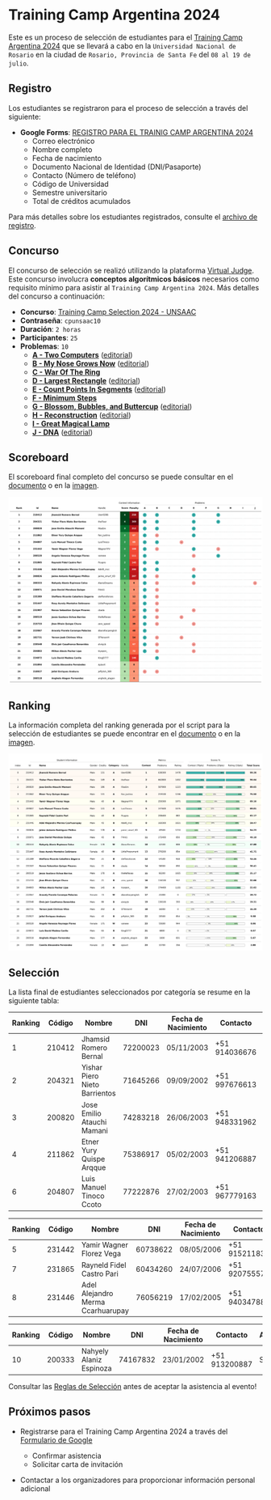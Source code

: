 # Training Camp Argentina 2024

Este es un proceso de selección de estudiantes para el [Training Camp Argentina 2024](https://www.pc-arg.com/tc-arg/more_info) que se llevará a cabo en la `Universidad Nacional de Rosario` en la ciudad de `Rosario, Provincia de Santa Fe` del `08 al 19 de julio`.

## Registro

Los estudiantes se registraron para el proceso de selección a través del siguiente:

- **Google Forms**: [REGISTRO PARA EL TRAINIG CAMP ARGENTINA 2024](https://docs.google.com/forms/d/1DBvFgVbH2CUVbbrm9XBCr9KXbFA4eMBG2294ybBhEmk/edit#responses)
  - Correo electrónico
  - Nombre completo
  - Fecha de nacimiento
  - Documento Nacional de Identidad (DNI/Pasaporte)
  - Contacto (Número de teléfono)
  - Código de Universidad
  - Semestre universitario
  - Total de créditos acumulados

Para más detalles sobre los estudiantes registrados, consulte el [archivo de registro](registered.csv).

## Concurso

El concurso de selección se realizó utilizando la plataforma [Virtual Judge](https://vjudge.net/). Este concurso involucra **conceptos algorítmicos básicos** necesarios como requisito mínimo para asistir al `Training Camp Argentina 2024`. Más detalles del concurso a continuación:

- **Concurso**: [Training Camp Selection 2024 - UNSAAC](https://vjudge.net/contest/627547)
- **Contraseña**: `cpunsaac10`
- **Duración**: `2 horas`
- **Participantes**: `25`
- **Problemas**: `10`
  - **[A - Two Computers](https://lightoj.com/problem/opposite-task)** ([editorial](https://github.com/lightoj-dev/problem-tutorials/blob/main/1001/en.md))
  - **[B - My Nose Grows Now](https://lightoj.com/problem/pinocchio)** ([editorial](https://github.com/lightoj-dev/problem-tutorials/blob/main/1241/en.md))
  - **[C - War Of The Ring](https://lightoj.com/problem/restoring-middle-earth)**
  - **[D - Largest Rectangle](https://lightoj.com/problem/histogram)** ([editorial](https://github.com/lightoj-dev/problem-tutorials/blob/main/1083/en.md))
  - **[E - Count Points In Segments](https://lightoj.com/problem/points-in-segments)** ([editorial](https://github.com/lightoj-dev/problem-tutorials/blob/main/1088/en.md))
  - **[F - Minimum Steps](https://lightoj.com/problem/collecting-gold)**
  - **[G - Blossom, Bubbles, and Buttercup](https://lightoj.com/problem/power-puff-girls)** ([editorial](https://github.com/lightoj-dev/problem-tutorials/blob/main/1238/en.md))
  - **[H - Reconstruction](https://lightoj.com/problem/road-construction)** ([editorial](https://github.com/lightoj-dev/problem-tutorials/blob/main/1041/en.md))
  - **[I - Great Magical Lamp](https://lightoj.com/problem/aladdin-and-the-return-journe)**
  - **[J - DNA](https://lightoj.com/problem/dna-prefix)** ([editorial](https://github.com/lightoj-dev/problem-tutorials/blob/main/1224/en.md))

## Scoreboard

El scoreboard final completo del concurso se puede consultar en el [documento](../../scoreboard/training-camp-argentina-2024/scoreboard.csv) o en la [imagen](../../scoreboard/training-camp-argentina-2024/scoreboard.png).

![Tabla de puntuaciones](../../scoreboard/training-camp-argentina-2024/scoreboard.png)

## Ranking

La información completa del ranking generada por el script para la selección de estudiantes se puede encontrar en el [documento](ranking.csv) o en la [imagen](ranking.png).

![Imagen de ranking](ranking.png)

## Selección

La lista final de estudiantes seleccionados por categoría se resume en la siguiente tabla:

| Ranking | Código | Nombre | DNI | Fecha de Nacimiento | Contacto | Asistencia |
| - | - | - | - | - | - | - |
| 1 | 210412 | Jhamsid Romero Bernal | 72200023 | 05/11/2003 | +51 914036676 | Sí |
| 2 | 204321 | Yishar Piero Nieto Barrientos | 71645266 | 09/09/2002 | +51 997676613 | Sí |
| 3 | 200820 | Jose Emilio Atauchi Mamani | 74283218 | 26/06/2003 | +51 948331962 | Sí |
| 4 | 211862 | Etner Yury Quispe Arqque | 75386917 | 05/02/2003 | +51 941206887 | Sí |
| 6 | 204807 | Luis Manuel Tinoco Ccoto | 77222876 | 27/02/2003 | +51 967779163 | Sí |

| Ranking | Código | Nombre | DNI | Fecha de Nacimiento | Contacto | Asistencia |
| - | - | - | - | - | - | - |
| 5 | 231442 | Yamir Wagner Florez Vega | 60738622 | 08/05/2006 | +51 915211833 | Sí |
| 7 | 231865 | Rayneld Fidel Castro Pari | 60434260 | 24/07/2006 | +51 920755577 | Sí |
| 8 | 231446 | Adel Alejandro Merma Ccarhuarupay | 76056219 | 17/02/2005 | +51 940347884 | Sí |

| Ranking | Código | Nombre | DNI | Fecha de Nacimiento | Contacto | Asistencia |
| - | - | - | - | - | - | - |
| 10 | 200333 | Nahyely Alaniz Espinoza | 74167832| 23/01/2002 | +51 913200887 | Sí |

Consultar las [Reglas de Selección](../Ranking.md#reglas-de-selección-minimo-de-2-problemas-resueltos) antes de aceptar la asistencia al evento!

## Próximos pasos
- Registrarse para el Training Camp Argentina 2024 a través del [Formulario de Google](https://docs.google.com/forms/d/e/1FAIpQLSdLZTFTqlv4tptvv-tZQtWJkfWPlHRk6thsUQUUmtC8Hm4lDw/viewform)
  - Confirmar asistencia
  - Solicitar carta de invitación

- Contactar a los organizadores para proporcionar información personal adicional